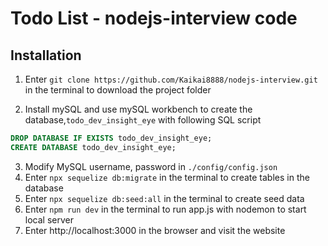 # Todo List - nodejs-interview code 
## Installation
1. Enter `git clone https://github.com/Kaikai8888/nodejs-interview.git` in the terminal to download the project folder

2. Install mySQL and use mySQL workbench to create the database,`todo_dev_insight_eye` with following SQL script

  ```sql
  DROP DATABASE IF EXISTS todo_dev_insight_eye;
  CREATE DATABASE todo_dev_insight_eye;
  ```

3. Modify MySQL username, password in `./config/config.json`
4. Enter `npx sequelize db:migrate` in the terminal to create tables in the database
5. Enter `npx sequelize db:seed:all` in the terminal to create seed data
6. Enter `npm run dev` in the terminal to run app.js with nodemon to start local server
7. Enter http://localhost:3000 in the browser and visit the website


